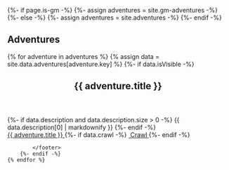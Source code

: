 {%- if page.is-gm -%}
    {%- assign adventures = site.gm-adventures -%}
{%- else -%}
    {%- assign adventures = site.adventures -%}
{%- endif -%}
<h2>Adventures</h2>
<div class="adventures">
    {% for adventure in adventures %}
        {% assign data = site.data.adventures[adventure.key] %}
        {%- if data.isVisible -%}
            <section class="adventure-list-item">
                <header>
                    <h2 id="{{ adventure.key | handleize }}">{{ adventure.title }}</h2>
                </header>
                <section class="content">
                    {%- if data.description and data.description.size > 0 -%}
                        {{ data.description[0] | markdownify }}
                    {%- endif -%}
                </section>
            </section>
            <footer>
                <a href="{{ adventure.url }}" class="btn btn--small btn--primary">
                    <i class="fas fa-info-circle"></i>
                    {{ adventure.title }}
                </a>
                {%- if data.crawl -%}
                    <a href="{{ data.crawl }}" class="btn btn--small btn--success" target="_blank">
                        <i class="fas fa-play"></i>
                        &nbsp;Crawl
                    </a>
                {%- endif -%}

            </footer>
        {%- endif -%}
    {% endfor %}
</div>
